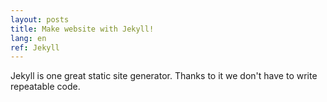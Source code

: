 ```yaml
---
layout: posts
title: Make website with Jekyll!
lang: en
ref: Jekyll
---
```


Jekyll is one great static site generator. Thanks to it we don't have to write repeatable code.